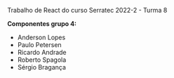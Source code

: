 
Trabalho de React do curso Serratec 2022-2 - Turma 8

<b>Componentes grupo 4:</b>

- Anderson Lopes
- Paulo Petersen
- Ricardo Andrade
- Roberto Spagola
- Sérgio Bragança

